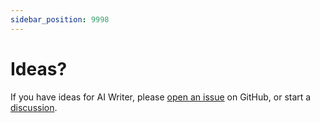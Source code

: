 ```yaml
---
sidebar_position: 9998
---
```


# Ideas?

If you have ideas for AI Writer, please [open an issue](https://github.com/svdoever/ai-writer/issues) on GitHub, or start a [discussion](https://github.com/svdoever/ai-writer/discussions).